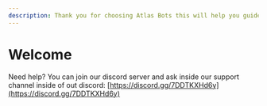 ```yaml
---
description: Thank you for choosing Atlas Bots this will help you guide through our API
---
```


# Welcome

Need help? You can join our discord server and ask inside our support channel inside of out discord: [https://discord.gg/7DDTKXHd6y](https://discord.gg/7DDTKXHd6y)
